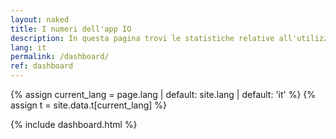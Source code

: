 ```yaml
---
layout: naked
title: I numeri dell'app IO
description: In questa pagina trovi le statistiche relative all'utilizzo dell'app IO, aggiornate giornalmente.
lang: it
permalink: /dashboard/
ref: dashboard
---
```


{% assign current_lang = page.lang | default: site.lang | default: 'it' %}
{% assign t = site.data.t[current_lang] %}

{% include dashboard.html %}